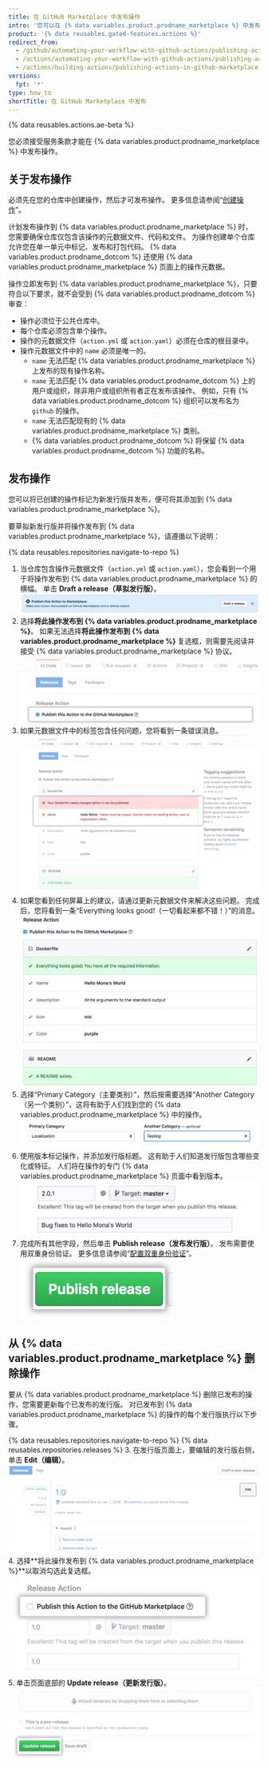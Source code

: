 ```yaml
---
title: 在 GitHub Marketplace 中发布操作
intro: '您可以在 {% data variables.product.prodname_marketplace %} 中发布操作，以及与 {% data variables.product.prodname_dotcom %} 社区共享您创建的操作。'
product: '{% data reusables.gated-features.actions %}'
redirect_from:
  - /github/automating-your-workflow-with-github-actions/publishing-actions-in-github-marketplace
  - /actions/automating-your-workflow-with-github-actions/publishing-actions-in-github-marketplace
  - /actions/building-actions/publishing-actions-in-github-marketplace
versions:
  fpt: '*'
type: how_to
shortTitle: 在 GitHub Marketplace 中发布
---
```


{% data reusables.actions.ae-beta %}

您必须接受服务条款才能在 {% data variables.product.prodname_marketplace %} 中发布操作。

## 关于发布操作

必须先在您的仓库中创建操作，然后才可发布操作。 更多信息请参阅“[创建操作](/actions/creating-actions)”。

计划发布操作到 {% data variables.product.prodname_marketplace %} 时， 您需要确保仓库仅包含该操作的元数据文件、代码和文件。 为操作创建单个仓库允许您在单一单元中标记、发布和打包代码。 {% data variables.product.prodname_dotcom %} 还使用 {% data variables.product.prodname_marketplace %} 页面上的操作元数据。

操作立即发布到 {% data variables.product.prodname_marketplace %}，只要符合以下要求，就不会受到 {% data variables.product.prodname_dotcom %} 审查：

- 操作必须位于公共仓库中。
- 每个仓库必须包含单个操作。
- 操作的元数据文件（`action.yml` 或 `action.yaml`）必须在仓库的根目录中。
- 操作元数据文件中的 `name` 必须是唯一的。
  - `name` 无法匹配 {% data variables.product.prodname_marketplace %} 上发布的现有操作名称。
  - `name` 无法匹配 {% data variables.product.prodname_dotcom %} 上的用户或组织，除非用户或组织所有者正在发布该操作。 例如，只有 {% data variables.product.prodname_dotcom %} 组织可以发布名为 `github` 的操作。
  - `name` 无法匹配现有的 {% data variables.product.prodname_marketplace %} 类别。
  - {% data variables.product.prodname_dotcom %} 将保留 {% data variables.product.prodname_dotcom %} 功能的名称。

## 发布操作

您可以将已创建的操作标记为新发行版并发布，便可将其添加到 {% data variables.product.prodname_marketplace %}。

要草拟新发行版并将操作发布到 {% data variables.product.prodname_marketplace %}，请遵循以下说明：

{% data reusables.repositories.navigate-to-repo %}
1. 当仓库包含操作元数据文件（`action.yml` 或 `action.yaml`），您会看到一个用于将操作发布到 {% data variables.product.prodname_marketplace %} 的横幅。 单击 **Draft a release（草拟发行版）**。 ![将此操作发布到 Markeplace 按钮](/assets/images/help/repository/publish-github-action-to-markeplace-button.png)
1. 选择**将此操作发布到 {% data variables.product.prodname_marketplace %}**。 如果无法选择**将此操作发布到 {% data variables.product.prodname_marketplace %}** 复选框，则需要先阅读并接受 {% data variables.product.prodname_marketplace %} 协议。 ![选择发布到 Marketplace](/assets/images/help/repository/marketplace_actions_publish.png)
1. 如果元数据文件中的标签包含任何问题，您将看到一条错误消息。 ![查看通知](/assets/images/help/repository/marketplace_actions_fixerrors.png)
1. 如果您看到任何屏幕上的建议，请通过更新元数据文件来解决这些问题。 完成后，您将看到一条“Everything looks good!（一切看起来都不错！）”的消息。 ![修复错误](/assets/images/help/repository/marketplace_actions_looksgood.png)
1. 选择“Primary Category（主要类别）”，然后按需要选择“Another Category（另一个类别）”，这将有助于人们找到您的 {% data variables.product.prodname_marketplace %} 中的操作。 ![选择类别](/assets/images/help/repository/marketplace_actions_categories.png)
1. 使用版本标记操作，并添加发行版标题。 这有助于人们知道发行版包含哪些变化或特征。 人们将在操作的专门 {% data variables.product.prodname_marketplace %} 页面中看到版本。 ![标记版本](/assets/images/help/repository/marketplace_actions_version.png)
1. 完成所有其他字段，然后单击 **Publish release（发布发行版）**。 发布需要使用双重身份验证。 更多信息请参阅“[配置双重身份验证](/articles/configuring-two-factor-authentication/)”。 ![发布版本](/assets/images/help/repository/marketplace_actions_publishrelease.png)

## 从 {% data variables.product.prodname_marketplace %} 删除操作

要从 {% data variables.product.prodname_marketplace %} 删除已发布的操作，您需要更新每个已发布的发行版。 对已发布到 {% data variables.product.prodname_marketplace %} 的操作的每个发行版执行以下步骤。

{% data reusables.repositories.navigate-to-repo %}
{% data reusables.repositories.releases %}
3. 在发行版页面上，要编辑的发行版右侧，单击 **Edit（编辑）**。 ![发行版编辑按钮](/assets/images/help/releases/release-edit-btn.png)
4. 选择**将此操作发布到 {% data variables.product.prodname_marketplace %}**以取消勾选此复选框。 ![发布此操作按钮](/assets/images/help/repository/actions-marketplace-unpublish.png)
5. 单击页面底部的 **Update release（更新发行版）**。 ![更新发行版按钮](/assets/images/help/repository/actions-marketplace-update-release.png)
